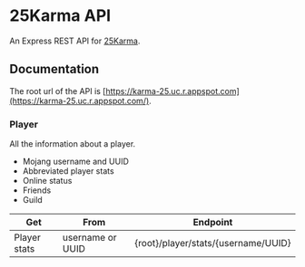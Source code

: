 # 25Karma API
An Express REST API for [25Karma](https://25karma.github.io).

## Documentation
The root url of the API is [https://karma-25.uc.r.appspot.com](https://karma-25.uc.r.appspot.com/).

### Player
All the information about a player.

* Mojang username and UUID
* Abbreviated player stats
* Online status
* Friends
* Guild

| Get          | From             | Endpoint                             |
|--------------|------------------|--------------------------------------|
| Player stats | username or UUID | {root}/player/stats/{username/UUID} |